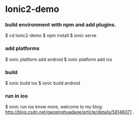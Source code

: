 # Ionic2-demo
### build environment with npm and add plugins.
$ cd Ionic2-demo
$ npm install
$ ionic serve 

### add platforms
$ ionic platform add android
$ ionic platform add ios
### build
$ ionic build ios
$ ionic build android
### run in ios
$ ionic run ios
know more, welcome to my blog: http://blog.csdn.net/gaoqinghuadage/article/details/58146071 .
